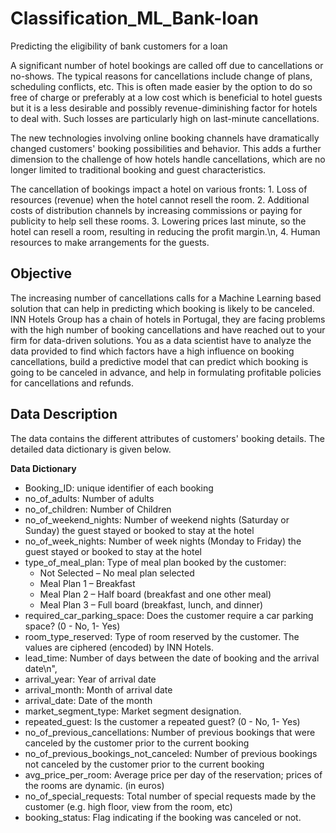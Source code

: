 # Classification_ML_Bank-loan
Predicting the eligibility of bank customers for a loan


A significant number of hotel bookings are called off due to cancellations or no-shows. The typical reasons for cancellations include change of plans, scheduling conflicts, etc. This is often made easier by the option to do so free of charge or preferably at a low cost which is beneficial to hotel guests but it is a less desirable and possibly revenue-diminishing factor for hotels to deal with. Such losses are particularly high on last-minute cancellations.
 
The new technologies involving online booking channels have dramatically changed customers' booking possibilities and behavior. This adds a further dimension to the challenge of how hotels handle cancellations, which are no longer limited to traditional booking and guest characteristics.

The cancellation of bookings impact a hotel on various fronts:
    1. Loss of resources (revenue) when the hotel cannot resell the room.
    2. Additional costs of distribution channels by increasing commissions or paying for publicity to help sell these rooms.
    3. Lowering prices last minute, so the hotel can resell a room, resulting in reducing the profit margin.\n,
    4. Human resources to make arrangements for the guests.

 ## Objective
  
The increasing number of cancellations calls for a Machine Learning based solution that can help in predicting which booking is likely to be canceled. INN Hotels Group has a chain of hotels in Portugal, they are facing problems with the high number of booking cancellations and have reached out to your firm for data-driven solutions. You as a data scientist have to analyze the data provided to find which factors have a high influence on booking cancellations, build a predictive model that can predict which booking is going to be canceled in advance, and help in formulating profitable policies for cancellations and refunds.
 
 ## Data Description

 The data contains the different attributes of customers' booking details. The detailed data dictionary is given below.

 **Data Dictionary**

 * Booking_ID: unique identifier of each booking
 * no_of_adults: Number of adults
 * no_of_children: Number of Children
 * no_of_weekend_nights: Number of weekend nights (Saturday or Sunday) the guest stayed or booked to stay at the hotel
 * no_of_week_nights: Number of week nights (Monday to Friday) the guest stayed or booked to stay at the hotel
 * type_of_meal_plan: Type of meal plan booked by the customer:
     * Not Selected – No meal plan selected
     * Meal Plan 1 – Breakfast
     * Meal Plan 2 – Half board (breakfast and one other meal)
     * Meal Plan 3 – Full board (breakfast, lunch, and dinner)
 * required_car_parking_space: Does the customer require a car parking space? (0 - No, 1- Yes)
 * room_type_reserved: Type of room reserved by the customer. The values are ciphered (encoded) by INN Hotels.
 * lead_time: Number of days between the date of booking and the arrival date\n",
 * arrival_year: Year of arrival date
 * arrival_month: Month of arrival date
 * arrival_date: Date of the month
 * market_segment_type: Market segment designation.
 * repeated_guest: Is the customer a repeated guest? (0 - No, 1- Yes)
 * no_of_previous_cancellations: Number of previous bookings that were canceled by the customer prior to the current booking
 * no_of_previous_bookings_not_canceled: Number of previous bookings not canceled by the customer prior to the current booking
 * avg_price_per_room: Average price per day of the reservation; prices of the rooms are dynamic. (in euros)
 * no_of_special_requests: Total number of special requests made by the customer (e.g. high floor, view from the room, etc)
 * booking_status: Flag indicating if the booking was canceled or not.
